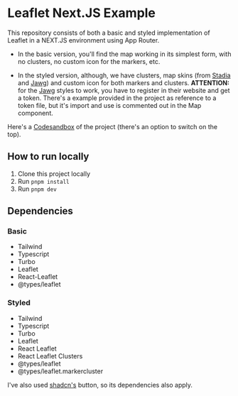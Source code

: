 # Leaflet Next.JS Example

This repository consists of both a basic and styled implementation of Leaflet in a NEXT.JS environment using App Router.

- In the basic version, you'll find the map working in its simplest form, with no clusters, no custom icon for the markers, etc.

- In the styled version, although, we have clusters, map skins (from [Stadia](https://stadiamaps.com/) and [Jawg](https://www.jawg.io/)) and custom icon for both markers and clusters.
**ATTENTION:** for the [Jawg](https://www.jawg.io/) styles to work, you have to register in their website and get a token. There's a example provided in the project as reference to a token file, but it's import and use is commented out in the Map component.

Here's a [Codesandbox](https://codesandbox.io/p/github/gabriel-m-pereira/leaflet-nextjs-example/main) of the project (there's an option to switch on the top).

## How to run locally

1. Clone this project locally
2. Run `pnpm install`
3. Run `pnpm dev`

## Dependencies

### **Basic**

- Tailwind
- Typescript
- Turbo
- Leaflet
- React-Leaflet
- @types/leaflet

### **Styled**

- Tailwind
- Typescript
- Turbo
- Leaflet
- React Leaflet
- React Leaflet Clusters
- @types/leaflet
- @types/leaflet.markercluster

I've also used [shadcn's](https://ui.shadcn.com/) button, so its dependencies also apply.
